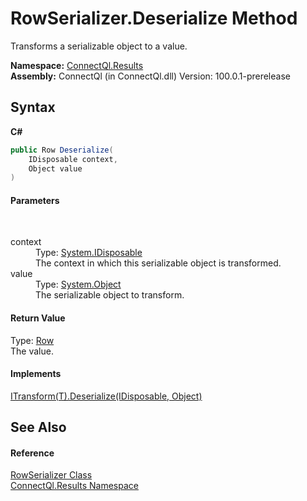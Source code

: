 # RowSerializer.Deserialize Method 
 

Transforms a serializable object to a value.

**Namespace:**&nbsp;<a href="N_ConnectQl_Results">ConnectQl.Results</a><br />**Assembly:**&nbsp;ConnectQl (in ConnectQl.dll) Version: 100.0.1-prerelease

## Syntax

**C#**<br />
``` C#
public Row Deserialize(
	IDisposable context,
	Object value
)
```


#### Parameters
&nbsp;<dl><dt>context</dt><dd>Type: <a href="http://msdn2.microsoft.com/en-us/library/aax125c9" target="_blank">System.IDisposable</a><br />The context in which this serializable object is transformed.</dd><dt>value</dt><dd>Type: <a href="http://msdn2.microsoft.com/en-us/library/e5kfa45b" target="_blank">System.Object</a><br />The serializable object to transform.</dd></dl>

#### Return Value
Type: <a href="T_ConnectQl_Results_Row">Row</a><br />The value.

#### Implements
<a href="M_ConnectQl_AsyncEnumerablePolicies_ITransform_1_Deserialize">ITransform(T).Deserialize(IDisposable, Object)</a><br />

## See Also


#### Reference
<a href="T_ConnectQl_Results_RowSerializer">RowSerializer Class</a><br /><a href="N_ConnectQl_Results">ConnectQl.Results Namespace</a><br />